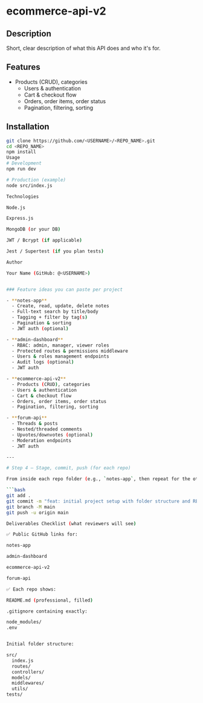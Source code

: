 # ecommerce-api-v2

## Description

Short, clear description of what this API does and who it's for.

## Features

- Products (CRUD), categories
  - Users & authentication
  - Cart & checkout flow
  - Orders, order items, order status
  - Pagination, filtering, sorting

## Installation

````bash
git clone https://github.com/<USERNAME>/<REPO_NAME>.git
cd <REPO_NAME>
npm install
Usage
# Development
npm run dev

# Production (example)
node src/index.js

Technologies

Node.js

Express.js

MongoDB (or your DB)

JWT / Bcrypt (if applicable)

Jest / Supertest (if you plan tests)

Author

Your Name (GitHub: @<USERNAME>)


### Feature ideas you can paste per project

- **notes-app**
  - Create, read, update, delete notes
  - Full-text search by title/body
  - Tagging + filter by tag(s)
  - Pagination & sorting
  - JWT auth (optional)

- **admin-dashboard**
  - RBAC: admin, manager, viewer roles
  - Protected routes & permissions middleware
  - Users & roles management endpoints
  - Audit logs (optional)
  - JWT auth

- **ecommerce-api-v2**
  - Products (CRUD), categories
  - Users & authentication
  - Cart & checkout flow
  - Orders, order items, order status
  - Pagination, filtering, sorting

- **forum-api**
  - Threads & posts
  - Nested/threaded comments
  - Upvotes/downvotes (optional)
  - Moderation endpoints
  - JWT auth

---

# Step 4 — Stage, commit, push (for each repo)

From inside each repo folder (e.g., `notes-app`, then repeat for the others):

```bash
git add .
git commit -m "feat: initial project setup with folder structure and README"
git branch -M main
git push -u origin main

Deliverables Checklist (what reviewers will see)

✅ Public GitHub links for:

notes-app

admin-dashboard

ecommerce-api-v2

forum-api

✅ Each repo shows:

README.md (professional, filled)

.gitignore containing exactly:

node_modules/
.env


Initial folder structure:

src/
  index.js
  routes/
  controllers/
  models/
  middlewares/
  utils/
tests/
````

